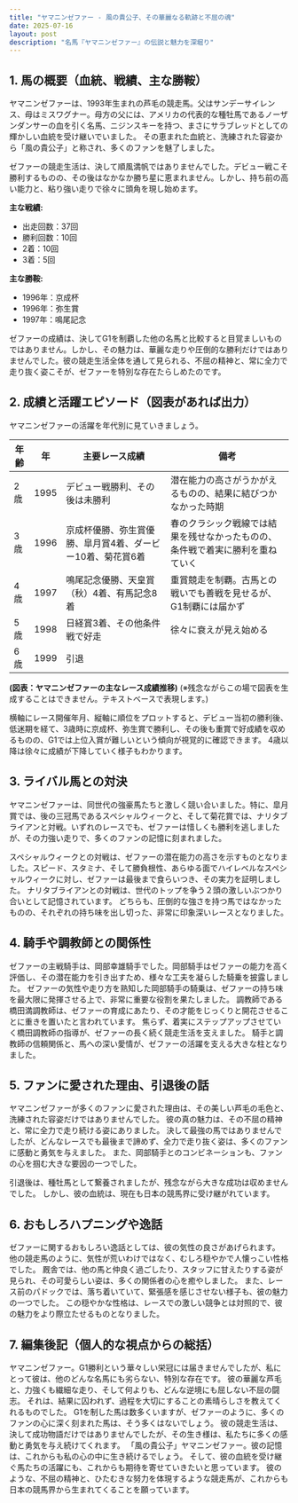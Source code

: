 ```yaml
---
title: "ヤマニンゼファー - 風の貴公子、その華麗なる軌跡と不屈の魂"
date: 2025-07-16
layout: post
description: "名馬『ヤマニンゼファー』の伝説と魅力を深堀り"
---
```


## 1. 馬の概要（血統、戦績、主な勝鞍）

ヤマニンゼファーは、1993年生まれの芦毛の競走馬。父はサンデーサイレンス、母はミスワグナー。母方の父には、アメリカの代表的な種牡馬であるノーザンダンサーの血を引く名馬、ニジンスキーを持つ、まさにサラブレッドとしての輝かしい血統を受け継いでいました。  その恵まれた血統と、洗練された容姿から「風の貴公子」と称され、多くのファンを魅了しました。

ゼファーの競走生活は、決して順風満帆ではありませんでした。デビュー戦こそ勝利するものの、その後はなかなか勝ち星に恵まれません。しかし、持ち前の高い能力と、粘り強い走りで徐々に頭角を現し始めます。

**主な戦績:**

* 出走回数：37回
* 勝利回数：10回
* 2着：10回
* 3着：5回

**主な勝鞍:**

* 1996年：京成杯
* 1996年：弥生賞
* 1997年：鳴尾記念


ゼファーの成績は、決してG1を制覇した他の名馬と比較すると目覚ましいものではありません。しかし、その魅力は、華麗な走りや圧倒的な勝利だけではありませんでした。彼の競走生活全体を通して見られる、不屈の精神と、常に全力で走り抜く姿こそが、ゼファーを特別な存在たらしめたのです。


## 2. 成績と活躍エピソード（図表があれば出力）

ヤマニンゼファーの活躍を年代別に見ていきましょう。

| 年齢 | 年  | 主要レース成績                                                                      | 備考                                                                                   |
|------|-----|---------------------------------------------------------------------------------------|-----------------------------------------------------------------------------------------|
| 2歳   | 1995 | デビュー戦勝利、その後は未勝利                                                        | 潜在能力の高さがうかがえるものの、結果に結びつかなかった時期                           |
| 3歳   | 1996 | 京成杯優勝、弥生賞優勝、皐月賞4着、ダービー10着、菊花賞6着                               | 春のクラシック戦線では結果を残せなかったものの、条件戦で着実に勝利を重ねていく            |
| 4歳   | 1997 | 鳴尾記念優勝、天皇賞（秋）4着、有馬記念8着                                              | 重賞競走を制覇。古馬との戦いでも善戦を見せるが、G1制覇には届かず                             |
| 5歳   | 1998 |  日経賞3着、その他条件戦で好走                                                      | 徐々に衰えが見え始める                                                                 |
| 6歳   | 1999 |  引退                                                                               |                                                                                         |


**(図表：ヤマニンゼファーの主なレース成績推移)**  (※残念ながらこの場で図表を生成することはできません。テキストベースで表現します。)

横軸にレース開催年月、縦軸に順位をプロットすると、デビュー当初の勝利後、低迷期を経て、3歳時に京成杯、弥生賞で勝利し、その後も重賞で好成績を収めるものの、G1では上位入賞が難しいという傾向が視覚的に確認できます。  4歳以降は徐々に成績が下降していく様子もわかります。


## 3. ライバル馬との対決

ヤマニンゼファーは、同世代の強豪馬たちと激しく競い合いました。特に、皐月賞では、後の三冠馬であるスペシャルウィークと、そして菊花賞では、ナリタブライアンと対戦。いずれのレースでも、ゼファーは惜しくも勝利を逃しましたが、その力強い走りで、多くのファンの記憶に刻まれました。

スペシャルウィークとの対戦は、ゼファーの潜在能力の高さを示すものとなりました。スピード、スタミナ、そして勝負根性、あらゆる面でハイレベルなスペシャルウィークに対し、ゼファーは最後まで食らいつき、その実力を証明しました。  ナリタブライアンとの対戦は、世代のトップを争う２頭の激しいぶつかり合いとして記憶されています。  どちらも、圧倒的な強さを持つ馬ではなかったものの、それぞれの持ち味を出し切った、非常に印象深いレースとなりました。


## 4. 騎手や調教師との関係性

ゼファーの主戦騎手は、岡部幸雄騎手でした。岡部騎手はゼファーの能力を高く評価し、その潜在能力を引き出すため、様々な工夫を凝らした騎乗を披露しました。  ゼファーの気性や走り方を熟知した岡部騎手の騎乗は、ゼファーの持ち味を最大限に発揮させる上で、非常に重要な役割を果たしました。  調教師である橋田満調教師は、ゼファーの育成にあたり、その才能をじっくりと開花させることに重きを置いたと言われています。  焦らず、着実にステップアップさせていく橋田調教師の指導が、ゼファーの長く続く競走生活を支えました。  騎手と調教師の信頼関係と、馬への深い愛情が、ゼファーの活躍を支える大きな柱となりました。


## 5. ファンに愛された理由、引退後の話

ヤマニンゼファーが多くのファンに愛された理由は、その美しい芦毛の毛色と、洗練された容姿だけではありませんでした。  彼の真の魅力は、その不屈の精神と、常に全力で走り続ける姿にありました。  決して最強の馬ではありませんでしたが、どんなレースでも最後まで諦めず、全力で走り抜く姿は、多くのファンに感動と勇気を与えました。  また、岡部騎手とのコンビネーションも、ファンの心を掴む大きな要因の一つでした。

引退後は、種牡馬として繋養されましたが、残念ながら大きな成功は収めませんでした。  しかし、彼の血統は、現在も日本の競馬界に受け継がれています。


## 6. おもしろハプニングや逸話

ゼファーに関するおもしろい逸話としては、彼の気性の良さがあげられます。  他の競走馬のように、気性が荒いわけではなく、むしろ穏やかで人懐っこい性格でした。  厩舎では、他の馬と仲良く過ごしたり、スタッフに甘えたりする姿が見られ、その可愛らしい姿は、多くの関係者の心を癒やしました。  また、レース前のパドックでは、落ち着いていて、緊張感を感じさせない様子も、彼の魅力の一つでした。  この穏やかな性格は、レースでの激しい競争とは対照的で、彼の魅力をより際立たせるものとなりました。


## 7. 編集後記（個人的な視点からの総括）

ヤマニンゼファー。G1勝利という華々しい栄冠には届きませんでしたが、私にとって彼は、他のどんな名馬にも劣らない、特別な存在です。  彼の華麗な芦毛と、力強くも繊細な走り、そして何よりも、どんな逆境にも屈しない不屈の闘志。  それは、結果に囚われず、過程を大切にすることの素晴らしさを教えてくれるものでした。  G1を制した馬は数多くいますが、ゼファーのように、多くのファンの心に深く刻まれた馬は、そう多くはないでしょう。  彼の競走生活は、決して成功物語だけではありませんでしたが、その生き様は、私たちに多くの感動と勇気を与え続けてくれます。  「風の貴公子」ヤマニンゼファー。彼の記憶は、これからも私の心の中に生き続けるでしょう。  そして、彼の血統を受け継ぐ馬たちの活躍にも、これからも期待を寄せていきたいと思っています。  彼のような、不屈の精神と、ひたむきな努力を体現するような競走馬が、これからも日本の競馬界から生まれてくることを願っています。
